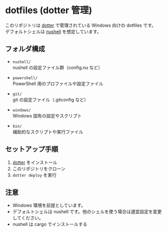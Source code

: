 # dotfiles (dotter 管理)

このリポジトリは [dotter](https://github.com/SuperCuber/dotter) で管理されている Windows 向けの dotfiles です。  
デフォルトシェルは [nushell](https://www.nushell.sh/) を想定しています。

## フォルダ構成

- `nushell/`  
  nushell の設定ファイル群（config.nu など）

- `powershell/`  
  PowerShell 用のプロファイルや設定ファイル

- `git/`  
  git の設定ファイル（.gitconfig など）

- `windows/`  
  Windows 固有の設定やスクリプト

- `bin/`  
  補助的なスクリプトや実行ファイル

## セットアップ手順

1. [dotter](https://github.com/SuperCuber/dotter) をインストール
2. このリポジトリをクローン
3. `dotter deploy` を実行

## 注意

- Windows 環境を前提としています。
- デフォルトシェルは nushell です。他のシェルを使う場合は適宜設定を変更してください。
- nushell は cargo でインストールする
